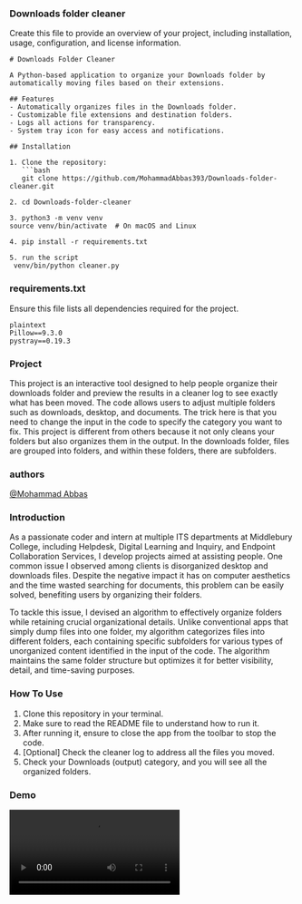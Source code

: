 
### Downloads folder cleaner

Create this file to provide an overview of your project, including installation, usage, configuration, and license information.

```
# Downloads Folder Cleaner

A Python-based application to organize your Downloads folder by automatically moving files based on their extensions.

## Features
- Automatically organizes files in the Downloads folder.
- Customizable file extensions and destination folders.
- Logs all actions for transparency.
- System tray icon for easy access and notifications.

## Installation

1. Clone the repository:
   ```bash
   git clone https://github.com/MohammadAbbas393/Downloads-folder-cleaner.git

2. cd Downloads-folder-cleaner

3. python3 -m venv venv
source venv/bin/activate  # On macOS and Linux

4. pip install -r requirements.txt

5. run the script
 venv/bin/python cleaner.py

```

###  requirements.txt

Ensure this file lists all dependencies required for the project.

```
plaintext
Pillow==9.3.0
pystray==0.19.3

```

### Project

This project is an interactive tool designed to help people organize their downloads folder and preview the results in a cleaner log to see exactly what has been moved. The code allows users to adjust multiple folders such as downloads, desktop, and documents. The trick here is that you need to change the input in the code to specify the category you want to fix. This project is different from others because it not only cleans your folders but also organizes them in the output. In the downloads folder, files are grouped into folders, and within these folders, there are subfolders.

### authors

[@Mohammad Abbas](https://github.com/MohammadAbbas393/)

### Introduction 

As a passionate coder and intern at multiple ITS departments at Middlebury College, including Helpdesk, Digital Learning and Inquiry, and Endpoint Collaboration Services, I develop projects aimed at assisting people. One common issue I observed among clients is disorganized desktop and downloads files. Despite the negative impact it has on computer aesthetics and the time wasted searching for documents, this problem can be easily solved, benefiting users by organizing their folders.

To tackle this issue, I devised an algorithm to effectively organize folders while retaining crucial organizational details. Unlike conventional apps that simply dump files into one folder, my algorithm categorizes files into different folders, each containing specific subfolders for various types of unorganized content identified in the input of the code. The algorithm maintains the same folder structure but optimizes it for better visibility, detail, and time-saving purposes.

### How To Use

1. Clone this repository in your terminal.
2. Make sure to read the README file to understand how to run it.
3. After running it, ensure to close the app from the toolbar to stop the code.
4. [Optional] Check the cleaner log to address all the files you moved.
5. Check your Downloads (output) category, and you will see all the organized folders.

### Demo

![Cleaner Movie](https://github.com/MohammadAbbas393/Downloads-folder-cleaner/raw/main/cleaner.mov)
